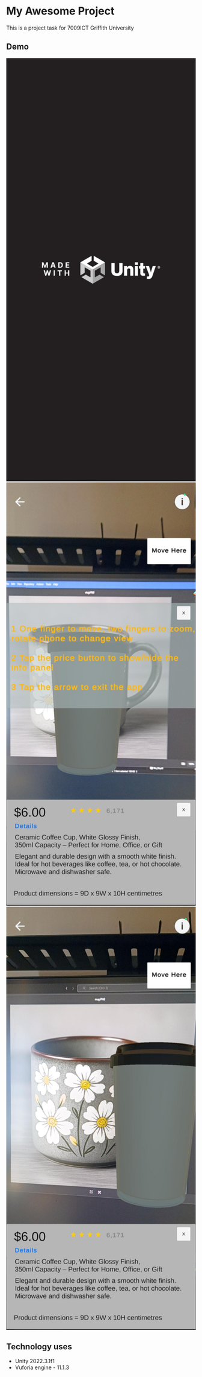 # My Awesome Project

This is a project task for 7009ICT Griffith University

## Demo
<p align="center">
  <img src="images/image1.jpg" alt="Splash Screen" width="600"/>
  <img src="images/image2.jpg" alt="Homepage" width="600"/>
  <img src="images/image3.jpg" alt="Mug Demo" width="600"/>
</p>

## Technology uses
- Unity 2022.3.1f1
- Vuforia engine - 11.1.3
